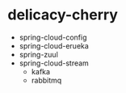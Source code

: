 # delicacy-cherry
- spring-cloud-config
- spring-cloud-erueka
- spring-zuul
- spring-cloud-stream
    - kafka
    - rabbitmq

